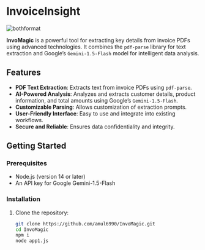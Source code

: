 # InvoiceInsight
![bothformat](https://github.com/user-attachments/assets/f13035d8-d3d0-4546-927e-4a4fb5c8479a)

**InvoMagic** is a powerful tool for extracting key details from invoice PDFs using advanced technologies. It combines the `pdf-parse` library for text extraction and Google’s `Gemini-1.5-Flash` model for intelligent data analysis.

## Features

- **PDF Text Extraction**: Extracts text from invoice PDFs using `pdf-parse`.
- **AI-Powered Analysis**: Analyzes and extracts customer details, product information, and total amounts using Google’s `Gemini-1.5-Flash`.
- **Customizable Parsing**: Allows customization of extraction prompts.
- **User-Friendly Interface**: Easy to use and integrate into existing workflows.
- **Secure and Reliable**: Ensures data confidentiality and integrity.

## Getting Started

### Prerequisites

- Node.js (version 14 or later)
- An API key for Google Gemini-1.5-Flash

### Installation

1. Clone the repository:

   ```bash
   git clone https://github.com/amul6990/InvoMagic.git
   cd InvoMagic
   npm i
   node app1.js




